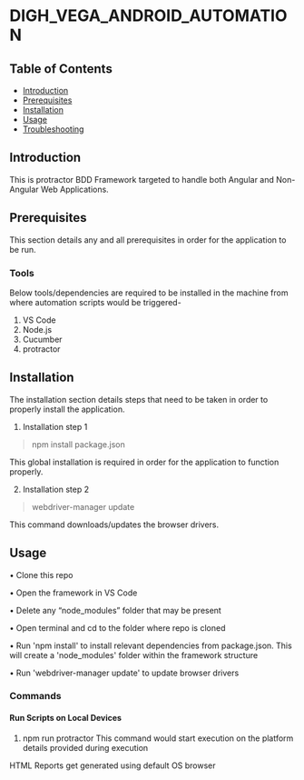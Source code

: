 # DIGH_VEGA_ANDROID_AUTOMATION

## Table of Contents

* [Introduction](#Introduction)
* [Prerequisites](#Prerequisites)
* [Installation](#Installation)
* [Usage](#Usage)
* [Troubleshooting](#Troubleshooting)

## Introduction

This is protractor BDD Framework targeted to handle both Angular and Non-Angular Web Applications.

## Prerequisites

This section details any and all prerequisites in order for the application to be run.

### Tools
Below tools/dependencies are required to be installed in the machine from where automation scripts would be triggered-

1. VS Code 
2. Node.js
3. Cucumber
4. protractor


## Installation

The installation section details steps that need to be taken in order to properly install the application.

1. Installation step 1

> npm install package.json

This global installation is required in order for the application to function properly.

2. Installation step 2

> webdriver-manager update

This command downloads/updates the browser drivers.


## Usage

•	Clone this repo

•	Open the framework in VS Code

•	Delete any “node_modules” folder that may be present

•	Open terminal and cd to the folder where repo is cloned

•	Run 'npm install' to install relevant dependencies from package.json. This will create a 'node_modules' folder within the framework structure 

• Run 'webdriver-manager update' to update browser drivers

### Commands

#### Run Scripts on Local Devices

1. npm run protractor 
This command would start execution on the platform details provided during execution 

HTML Reports get generated using default OS browser
